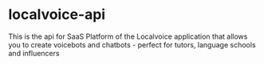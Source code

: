 # localvoice-api

This is the api for SaaS Platform of the Localvoice application that allows you to create voicebots and chatbots - perfect for tutors, language schools and influencers
